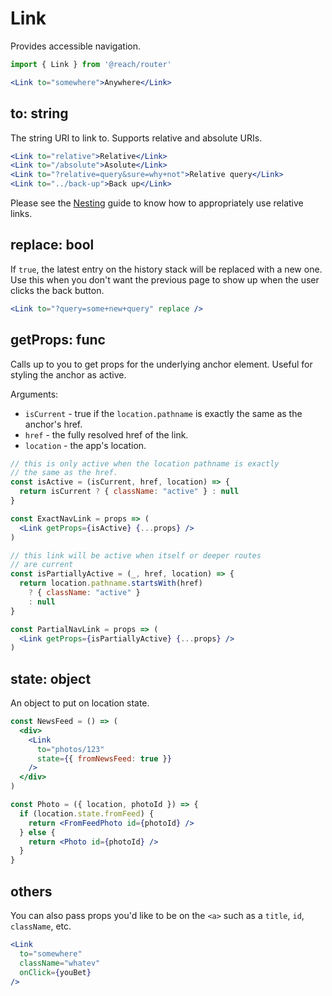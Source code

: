 # Link

Provides accessible navigation.

```jsx
import { Link } from '@reach/router'

<Link to="somewhere">Anywhere</Link>
```

## to: string

The string URI to link to. Supports relative and absolute URIs.

```jsx
<Link to="relative">Relative</Link>
<Link to="/absolute">Asolute</Link>
<Link to="?relative=query&sure=why+not">Relative query</Link>
<Link to="../back-up">Back up</Link>
```

Please see the [Nesting](../nesting) guide to know how to appropriately use relative links.

## replace: bool

If `true`, the latest entry on the history stack will be replaced with a new one. Use this when you don't want the previous page to show up when the user clicks the back button.

```jsx
<Link to="?query=some+new+query" replace />
```

## getProps: func

Calls up to you to get props for the underlying anchor element. Useful for styling the anchor as active.

Arguments:

* `isCurrent` - true if the `location.pathname` is exactly the same as the anchor's href.
* `href` - the fully resolved href of the link.
* `location` - the app's location.

```jsx
// this is only active when the location pathname is exactly
// the same as the href.
const isActive = (isCurrent, href, location) => {
  return isCurrent ? { className: "active" } : null
}

const ExactNavLink = props => (
  <Link getProps={isActive} {...props} />
)

// this link will be active when itself or deeper routes
// are current
const isPartiallyActive = (_, href, location) => {
  return location.pathname.startsWith(href)
    ? { className: "active" }
    : null
}

const PartialNavLink = props => (
  <Link getProps={isPartiallyActive} {...props} />
)
```

## state: object

An object to put on location state.

```jsx
const NewsFeed = () => (
  <div>
    <Link
      to="photos/123"
      state={{ fromNewsFeed: true }}
    />
  </div>
)

const Photo = ({ location, photoId }) => {
  if (location.state.fromFeed) {
    return <FromFeedPhoto id={photoId} />
  } else {
    return <Photo id={photoId} />
  }
}
```

## others

You can also pass props you'd like to be on the `<a>` such as a `title`, `id`, `className`, etc.

```jsx
<Link
  to="somewhere"
  className="whatev"
  onClick={youBet}
/>
```
